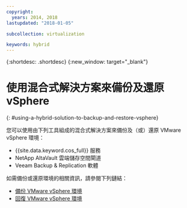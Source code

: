 ```yaml
---
copyright:
  years: 2014, 2018
lastupdated: "2018-01-05"

subcollection: virtualization

keywords: hybrid
---
```

{:shortdesc: .shortdesc}
{:new_window: target="_blank"}

# 使用混合式解決方案來備份及還原 vSphere
{: #using-a-hybrid-solution-to-backup-and-restore-vsphere}

<!--Data backup is currently the most trusted means of maintaining safety, integrity, and redundancy. However, as the amount of backed up data increases, so does the amount of space needed to store it. In the past, storing backups on high-performance storage or tape were feasible solutions. Today, enterprises are seeking to alleviate the capital and operational costs associated with physical on-premises storage by augmenting or even replacing it with Object Storage.-->
您可以使用由下列工具組成的混合式解決方案來備份及（或）還原 VMware vSphere 環境：

* {{site.data.keyword.cos_full}} 服務
* NetApp AltaVault 雲端儲存空間閘道
* Veeam Backup & Replication 軟體

如需備份或還原環境的相關資訊，請參閱下列鏈結：

* [備份 VMware vSphere 環境](/docs/infrastructure/virtualization?topic=Virtualization-backing-up-your-vmware-vsphere-environment-by-using-veeam)
* [回復 VMware vSphere 環境](/docs/infrastructure/virtualization?topic=Virtualization-recovering-your-vmware-vsphere-environment)

